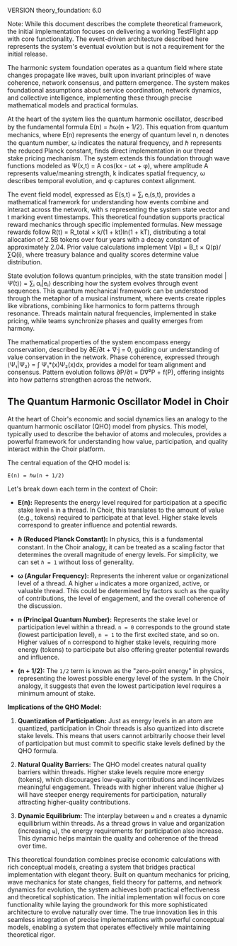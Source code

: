 VERSION theory_foundation: 6.0

Note: While this document describes the complete theoretical framework, the initial implementation focuses on delivering a working TestFlight app with core functionality. The event-driven architecture described here represents the system's eventual evolution but is not a requirement for the initial release.

The harmonic system foundation operates as a quantum field where state changes propagate like waves, built upon invariant principles of wave coherence, network consensus, and pattern emergence. The system makes foundational assumptions about service coordination, network dynamics, and collective intelligence, implementing these through precise mathematical models and practical formulas.

At the heart of the system lies the quantum harmonic oscillator, described by the fundamental formula E(n) = ℏω(n + 1/2). This equation from quantum mechanics, where E(n) represents the energy of quantum level n, n denotes the quantum number, ω indicates the natural frequency, and ℏ represents the reduced Planck constant, finds direct implementation in our thread stake pricing mechanism. The system extends this foundation through wave functions modeled as Ψ(x,t) = A cos(kx - ωt + φ), where amplitude A represents value/meaning strength, k indicates spatial frequency, ω describes temporal evolution, and φ captures context alignment.

The event field model, expressed as E(s,t) = ∑ᵢ eᵢ(s,t), provides a mathematical framework for understanding how events combine and interact across the network, with s representing the system state vector and t marking event timestamps. This theoretical foundation supports practical reward mechanics through specific implemented formulas. New message rewards follow R(t) = R_total × k/(1 + kt)ln(1 + kT), distributing a total allocation of 2.5B tokens over four years with a decay constant of approximately 2.04. Prior value calculations implement V(p) = B_t × Q(p)/∑Q(i), where treasury balance and quality scores determine value distribution.

State evolution follows quantum principles, with the state transition model |Ψ(t)⟩ = ∑ᵢ αᵢ|eᵢ⟩ describing how the system evolves through event sequences. This quantum mechanical framework can be understood through the metaphor of a musical instrument, where events create ripples like vibrations, combining like harmonics to form patterns through resonance. Threads maintain natural frequencies, implemented in stake pricing, while teams synchronize phases and quality emerges from harmony.

The mathematical properties of the system encompass energy conservation, described by ∂E/∂t + ∇·j = 0, guiding our understanding of value conservation in the network. Phase coherence, expressed through ⟨Ψ₁|Ψ₂⟩ = ∫ Ψ₁*(x)Ψ₂(x)dx, provides a model for team alignment and consensus. Pattern evolution follows ∂P/∂t = D∇²P + f(P), offering insights into how patterns strengthen across the network.

## The Quantum Harmonic Oscillator Model in Choir

At the heart of Choir's economic and social dynamics lies an analogy to the quantum harmonic oscillator (QHO) model from physics. This model, typically used to describe the behavior of atoms and molecules, provides a powerful framework for understanding how value, participation, and quality interact within the Choir platform.

The central equation of the QHO model is:

```
E(n) = ℏω(n + 1/2)
```

Let's break down each term in the context of Choir:

*   **E(n):** Represents the energy level required for participation at a specific stake level `n` in a thread. In Choir, this translates to the amount of value (e.g., tokens) required to participate at that level. Higher stake levels correspond to greater influence and potential rewards.

*   **ℏ (Reduced Planck Constant):** In physics, this is a fundamental constant. In the Choir analogy, it can be treated as a scaling factor that determines the overall magnitude of energy levels. For simplicity, we can set `ℏ = 1` without loss of generality.

*   **ω (Angular Frequency):** Represents the inherent value or organizational level of a thread. A higher `ω` indicates a more organized, active, or valuable thread. This could be determined by factors such as the quality of contributions, the level of engagement, and the overall coherence of the discussion.

*   **n (Principal Quantum Number):** Represents the stake level or participation level within a thread. `n = 0` corresponds to the ground state (lowest participation level), `n = 1` to the first excited state, and so on. Higher values of `n` correspond to higher stake levels, requiring more energy (tokens) to participate but also offering greater potential rewards and influence.

*   **(n + 1/2):** The `1/2` term is known as the "zero-point energy" in physics, representing the lowest possible energy level of the system. In the Choir analogy, it suggests that even the lowest participation level requires a minimum amount of stake.

**Implications of the QHO Model:**

1. **Quantization of Participation:** Just as energy levels in an atom are quantized, participation in Choir threads is also quantized into discrete stake levels. This means that users cannot arbitrarily choose their level of participation but must commit to specific stake levels defined by the QHO formula.

2. **Natural Quality Barriers:** The QHO model creates natural quality barriers within threads. Higher stake levels require more energy (tokens), which discourages low-quality contributions and incentivizes meaningful engagement. Threads with higher inherent value (higher `ω`) will have steeper energy requirements for participation, naturally attracting higher-quality contributions.

3. **Dynamic Equilibrium:** The interplay between `ω` and `n` creates a dynamic equilibrium within threads. As a thread grows in value and organization (increasing `ω`), the energy requirements for participation also increase. This dynamic helps maintain the quality and coherence of the thread over time.

This theoretical foundation combines precise economic calculations with rich conceptual models, creating a system that bridges practical implementation with elegant theory. Built on quantum mechanics for pricing, wave mechanics for state changes, field theory for patterns, and network dynamics for evolution, the system achieves both practical effectiveness and theoretical sophistication. The initial implementation will focus on core functionality while laying the groundwork for this more sophisticated architecture to evolve naturally over time. The true innovation lies in this seamless integration of precise implementations with powerful conceptual models, enabling a system that operates effectively while maintaining theoretical rigor.
